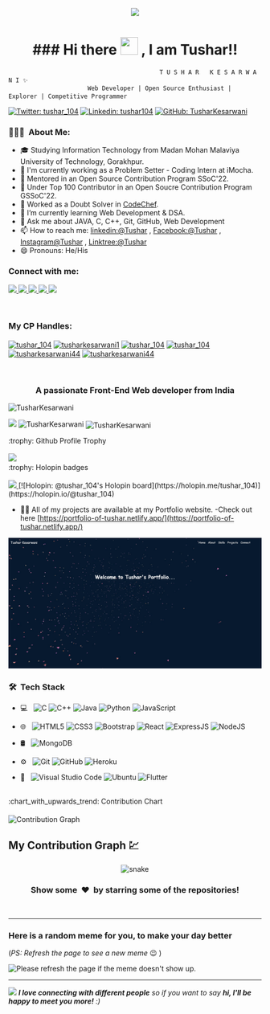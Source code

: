 <p align="center">
  <img src="https://github.com/thompsonemerson/thompsonemerson/raw/master/cover-thompson.png" />
</p>

<h1 align="center">### Hi there <img src="https://media.giphy.com/media/hvRJCLFzcasrR4ia7z/giphy.gif" width="35px" height="35px"> , I am Tushar!!</h1>

                                              T U S H A R   K E S A R W A N I ✨
                          Web Developer | Open Source Enthusiast | Explorer | Competitive Programmer


[![Twitter: tushar_104](https://img.shields.io/twitter/follow/tushar_104?style=social)](https://twitter.com/tushar_104)
[![Linkedin: tushar104](https://img.shields.io/badge/-tushar104-blue?style=flat-square&logo=Linkedin&logoColor=white&link=https://www.linkedin.com/in/tushar104/)](https://www.linkedin.com/in/tushar104/)
[![GitHub: TusharKesarwani](https://img.shields.io/github/followers/TusharKesarwani?label=follow&style=social)](https://github.com/TusharKesarwani/)

<h3> 👨🏻‍💻 &nbsp;About Me: </h3>

- 🎓 Studying Information Technology from Madan Mohan Malaviya University of Technology, Gorakhpur.
- 🔭 I'm currently working as a Problem Setter - Coding Intern at iMocha.
- 🔭 Mentored in an Open Source Contribution Program SSoC'22.
- 🔭 Under Top 100 Contributor in an Open Soucre Contribution Program GSSoC'22.
- 🔭 Worked as a Doubt Solver in [CodeChef](https://drive.google.com/file/d/1INFji3F38BwWp-M1lbAW045DZ-hNG-b3/view).
- 🌱 I’m currently learning Web Development & DSA.
- 💬 Ask me about JAVA, C, C++, Git, GitHub, Web Development
- 📫 How to reach me: [linkedin:@Tushar](https://www.linkedin.com/in/tushar104) , [Facebook:@Tushar](https://www.facebook.com/tusharkesarwani44) , [Instagram@Tushar](https://www.instagram.com/tushar_.104) , [Linktree:@Tushar](https://linktr.ee/tushar_104)
- 😄 Pronouns: He/His

<h3 align="left">Connect with me:</h3>
<p align="left">
  <a href="https://www.linkedin.com/in/tushar104/">
    <img src="https://img.shields.io/badge/LinkedIn-%230077B5.svg?&style=flat-square&logo=linkedin&logoColor=white">
  </a>
  
  <a href="https://github.com/TusharKesarwani">
    <img src="https://img.shields.io/badge/Github-%230A0A0A.svg?&style=flat-square&logo=Github&logoColor=white">  
  </a>

  <a href="https://www.facebook.com/tusharkesarwani44">
    <img src="https://img.shields.io/badge/Facebook-%231877F2.svg?&style=flat-square&logo=facebook&logoColor=white">  
  </a>
 
  <a href="https://www.instagram.com/tushar_.104">
    <img src="https://img.shields.io/badge/Instagram-%23E4405F.svg?&style=flat-square&logo=instagram&logoColor=white">
  </a>

  <a href="https://twitter.com/tushar_104">
    <img src="https://img.shields.io/badge/twitter-%230077D4.svg?&style=flat-square&logo=twitter&logoColor=white">
  </a>
<p/>
<br/>

<h3 align="left">My CP Handles:</h3>
<p align="left">
  <a href="https://www.codechef.com/users/tushar_104" target="blank"><img align="center" src="https://cdn.jsdelivr.net/npm/simple-icons@3.1.0/icons/codechef.svg" alt="tushar_104" height="30" width="40" /></a>
  <a href="https://www.hackerrank.com/tusharkesarwani1" target="blank"><img align="center" src="https://raw.githubusercontent.com/rahuldkjain/github-profile-readme-generator/master/src/images/icons/Social/hackerrank.svg" alt="tusharkesarwani1" height="30" width="40" /></a>
  <a href="https://codeforces.com/profile/tushar_104" target="blank"><img align="center" src="https://raw.githubusercontent.com/rahuldkjain/github-profile-readme-generator/master/src/images/icons/Social/codeforces.svg" alt="tushar_104" height="30" width="40" /></a>
  <a href="https://www.leetcode.com/tushar_104" target="blank"><img align="center" src="https://raw.githubusercontent.com/rahuldkjain/github-profile-readme-generator/master/src/images/icons/Social/leet-code.svg" alt="tushar_104" height="30" width="40" /></a>
  <a href="https://www.hackerearth.com/@tusharkesarwani44" target="blank"><img align="center" src="https://raw.githubusercontent.com/rahuldkjain/github-profile-readme-generator/master/src/images/icons/Social/hackerearth.svg" alt="tusharkesarwani44" height="30" width="40" /></a>
  <a href="https://auth.geeksforgeeks.org/user/tusharkesarwani44" target="blank"><img align="center" src="https://raw.githubusercontent.com/rahuldkjain/github-profile-readme-generator/master/src/images/icons/Social/geeks-for-geeks.svg" alt="tusharkesarwani44" height="30" width="40" /></a>
</p>
<br/>

<h3 align="center">A passionate Front-End Web developer from India</h3>

<p align="left"> <img src="https://komarev.com/ghpvc/?username=TusharKesarwani&label=Profile%20views&color=0e75b6&style=flat" alt="TusharKesarwani" /> </p>

<p>
  <img width="49%" src="https://github-readme-stats.vercel.app/api?username=TusharKesarwani&&show_icons=true&title_color=ffffff&icon_color=bb2acf&text_color=daf7dc&bg_color=151515">
  <img width="49%"   src="https://github-readme-streak-stats.herokuapp.com/?user=TusharKesarwani&theme=nightowl&hide_border=true&fire=DD2727" alt="TusharKesarwani" />
  <img width="40%" align="center"  src="https://github-readme-stats.vercel.app/api/top-langs?username=TusharKesarwani&color=0e75b6&style=flat&theme=nightowl&hide_border=true" alt="TusharKesarwani" />
</p>

<summary>:trophy: Github Profile Trophy</summary>
  <br/>
  <img src="https://github-profile-trophy.vercel.app/?username=TusharKesarwani&theme=monokai&row=1&no-frame=true&no-bg=true/">

<summary>:trophy: Holopin badges</summary>
  <br/>
  <a href="https://holopin.io/@tushar_104">
    <img src="https://holopin.me/tushar_104">
  </a>
[![Holopin: @tushar_104's Holopin board](https://holopin.me/tushar_104)](https://holopin.io/@tushar_104)

- 👨‍💻 All of my projects are available at my Portfolio website.
-Check out here  [https://portfolio-of-tushar.netlify.app/](https://portfolio-of-tushar.netlify.app/)
<img src="https://raw.githubusercontent.com/TusharKesarwani/TusharKesarwani/master/portfolio.png">
<br/>
<h3> 🛠 &nbsp;Tech Stack</h3>

- 💻 &nbsp;
  ![C](https://img.shields.io/badge/-C-000000?style=for-the-badge&logo=C)
  ![C++](https://img.shields.io/badge/-C++-000000?style=for-the-badge&logo=C%2B%2B&logoColor=00599C)
  ![Java](https://img.shields.io/badge/-Java-000000?style=for-the-badge&logo=Java&logoColor=007396)
  ![Python](https://img.shields.io/badge/-Pyhton-000000?style=for-the-badge&logo=Python)
  ![JavaScript](https://img.shields.io/badge/-JavaScript-000000?style=for-the-badge&logo=javascript)
- 🌐 &nbsp;
  ![HTML5](https://img.shields.io/badge/-HTML5-000000?style=for-the-badge&logo=HTML5) 
  ![CSS3](https://img.shields.io/badge/-CSS3-000000?style=for-the-badge&logo=CSS3)
  ![Bootstrap](https://img.shields.io/badge/-Bootstrap-000000?style=for-the-badge&logo=Bootstrap)
  ![React](https://img.shields.io/badge/-React-000000?style=for-the-badge&logo=React)
  ![ExpressJS](https://img.shields.io/badge/-Express.JS-000000?style=for-the-badge&logo=Express.JS)
  ![NodeJS](https://img.shields.io/badge/-Node.JS-000000?style=for-the-badge&logo=Node.JS)
- 🛢 &nbsp;
  ![MongoDB](https://img.shields.io/badge/-MongoDB-000000?style=for-the-badge&logo=MongoDB)
  
- ⚙️ &nbsp;
  ![Git](https://img.shields.io/badge/-Git-000000?style=for-the-badge&logo=Git)
  ![GitHub](https://img.shields.io/badge/-GitHub-000000?style=for-the-badge&logo=GitHub)
  ![Heroku](https://img.shields.io/badge/-Heroku-000000?style=for-the-badge&logo=Heroku)
- 🔧 &nbsp;
  ![Visual Studio Code](https://img.shields.io/badge/-VisualStudioCode-000000?style=for-the-badge&logo=VisualStudioCode)
  ![Ubuntu](https://img.shields.io/badge/-Ubuntu-000000?style=for-the-badge&logo=Ubuntu)
  ![Flutter](https://img.shields.io/badge/-Flutter-000000?style=for-the-badge&logo=Flutter)

<br/>

<summary>:chart_with_upwards_trend: Contribution Chart </summary>
   <br/>
   <img src="https://activity-graph.herokuapp.com/graph?username=TusharKesarwani&theme=xcode" alt="Contribution Graph" align="center" />

<h2>My Contribution Graph 💹 </h2>

<p align="center">
  <img src="https://raw.githubusercontent.com/TusharKesarwani/TusharKesarwani/output/github-contribution-grid-snake.svg" alt="snake"></center>
</p>

<div align="center">
    <h3 align="center">Show some &nbsp;❤️&nbsp; by starring some of the repositories!</h3>
</div>
<br/>

---

### Here is a random meme for you, to make your day better
(*PS: Refresh the page to see a new meme* :wink: )

<img src='https://random-memer.herokuapp.com/' title="Meme" alt="Please refresh the page if the meme doesn't show up." height="400">

<br/>

---

<img src="https://media.giphy.com/media/LnQjpWaON8nhr21vNW/giphy.gif" width="60"> <em><b>I love connecting with different people</b> so if you want to say <b>hi, I'll be happy to meet you more!</b> :)</em>
